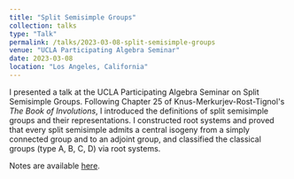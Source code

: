 ```yaml
---
title: "Split Semisimple Groups"
collection: talks
type: "Talk"
permalink: /talks/2023-03-08-split-semisimple-groups
venue: "UCLA Participating Algebra Seminar"
date: 2023-03-08
location: "Los Angeles, California"
---
```


I presented a talk at the UCLA Participating Algebra Seminar on Split Semisimple Groups. Following Chapter 25 of Knus-Merkurjev-Rost-Tignol's *The Book of Involutions*, I introduced the definitions of split semisimple groups and their representations. I constructed root systems and proved that every split semisimple admits a central isogeny from a simply connected group and to an adjoint group, and classified the classical groups (type A, B, C, D) via root systems.

Notes are available [here](https://max.steinbergfour.com/files/Split_Semisimple_Groups.pdf).